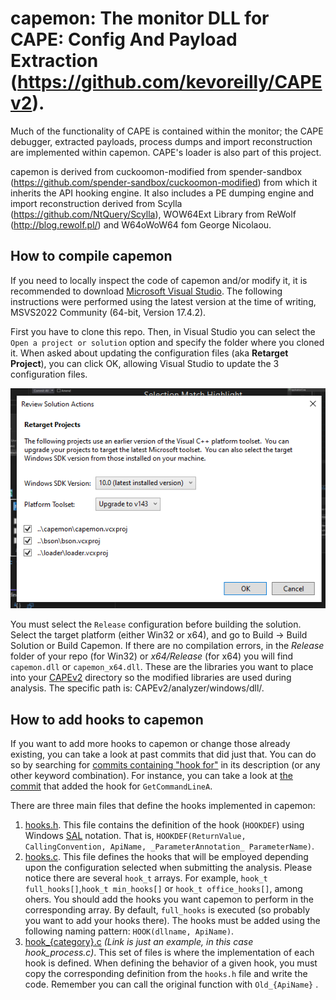 # capemon: The monitor DLL for CAPE: Config And Payload Extraction (https://github.com/kevoreilly/CAPEv2).

Much of the functionality of CAPE is contained within the monitor; the CAPE debugger, extracted payloads, process dumps and import reconstruction are implemented within capemon. CAPE's loader is also part of this project.

capemon is derived from cuckoomon-modified from spender-sandbox (https://github.com/spender-sandbox/cuckoomon-modified) from which it inherits the API hooking engine. It also includes a PE dumping engine and import reconstruction derived from Scylla (https://github.com/NtQuery/Scylla), WOW64Ext Library from ReWolf (http://blog.rewolf.pl/) and W64oWoW64 fom George Nicolaou. 

## How to compile capemon
If you need to locally inspect the code of capemon and/or modify it, it is recommended to download [Microsoft Visual Studio](https://visualstudio.microsoft.com/). The following instructions were performed using the latest version at the time of writing, MSVS2022 Community (64-bit, Version 17.4.2).

First you have to clone this repo. Then, in Visual Studio you can select the `Open a project or solution` option and specify the folder where you cloned it. When asked about updating the configuration files (aka **Retarget Project**), you can click OK, allowing Visual Studio to update the 3 configuration files. 

![Retarget Project](./images/auto_update_MSVS2022.png)

You must select the `Release` configuration before building the solution. Select the target platform (either Win32 or x64), and go to Build -> Build Solution or Build Capemon. If there are no compilation errors, in the _Release_ folder of your repo (for Win32) or _x64/Release_ (for x64) you will find `capemon.dll` or `capemon_x64.dll`. These are the libraries you want to place into your [CAPEv2](https://github.com/kevoreilly/CAPEv2) directory so the modified libraries are used during analysis. The specific path is: CAPEv2/analyzer/windows/dll/.

## How to add hooks to capemon
If you want to add more hooks to capemon or change those already existing, you can take a look at past commits that did just that. You can do so by searching for [commits containing "hook for"](https://github.com/kevoreilly/capemon/search?q=hook+for&type=commits) in its description (or any other keyword combination). For instance, you can take a look at [the commit](https://github.com/kevoreilly/capemon/commit/4c31b16a17e3ce0efbdfea6723c70a9082e925e8) that added the hook for `GetCommandLineA`.

There are three main files that define the hooks implemented in capemon:

1. [hooks.h](./hooks.h). This file contains the definition of the hook (`HOOKDEF`) using Windows [SAL](https://learn.microsoft.com/en-us/cpp/code-quality/understanding-sal?view=msvc-170) notation. That is, `HOOKDEF(ReturnValue, CallingConvention, ApiName, _ParameterAnnotation_ ParameterName)`.
2. [hooks.c](./hooks.c). This file defines the hooks that will be employed depending upon the configuration selected when submitting the analysis. Please notice there are several `hook_t` arrays. For example, `hook_t full_hooks[]`,`hook_t min_hooks[]` or `hook_t office_hooks[]`, among ohers. You should add the hooks you want capemon to perform in the corresponding array. By default, `full_hooks` is executed (so probably you want to add your hooks there). The hooks must be added using the following naming pattern: `HOOK(dllname, ApiName)`.
3. [hook_{category}.c](./hook_process.c) _(Link is just an example, in this case hook_process.c)_. This set of files is where the implementation of each hook is defined. When defining the behavior of a given hook, you must copy the corresponding definition from the `hooks.h` file and write the code. Remember you can call the original function with `Old_{ApiName}` .